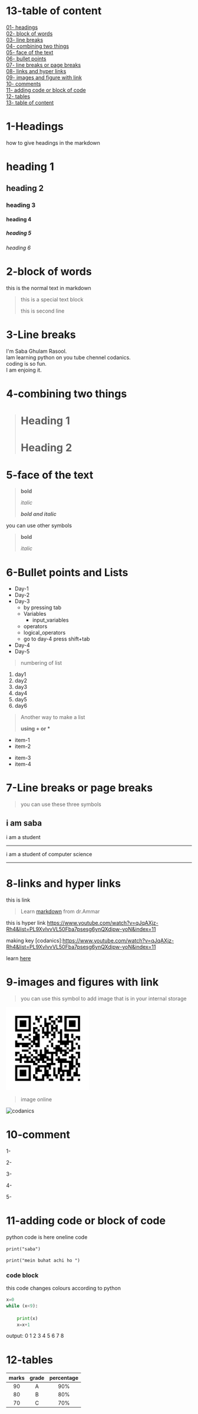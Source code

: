 # 13-table of content

[01- headings](#1-headings)\
[02- block of words](#2-block-of-words)\
[03- line breaks](#3-line-breaks)\
[04- combining two things](#4-combining-two-things)\
[05- face of the text](#5-face-of-the-text)\
[06- bullet points](#6-bullet-points-and-lists)\
[07- line breaks or page breaks](#7-line-breaks-or-page-breaks)\
[08- links and hyper links](#8-links-and-hyper-links)\
[09- images and figure with link](#9-images-and-figures-with-link)\
[10- comments](#10-comment)\
[11- adding code or block of code](#11-adding-code-or-block-of-code)\
[12- tables](#12-tables)\
[13- table of content](#13-table-of-content)




# 1-Headings 
how to give headings in the markdown

# heading 1
## heading 2
### heading 3
#### heading 4
##### heading 5
###### heading 6

# 2-block of words
this is the normal text in markdown 

> this is a special text block
>
> this is second line

# 3-Line breaks
I'm Saba Ghulam Rasool.  
Iam learning python on you tube chennel codanics.\
coding is so fun.\
I am enjoing it.

# 4-combining two things
> # Heading 1
> # Heading 2

# 5-face of the text
>**bold**
>
>*italic*
>
>***bold and italic***

you can use other symbols
> __bold__
>
> _italic_

# 6-Bullet points and Lists

 - Day-1
 - Day-2
 - Day-3
    - by pressing tab
    - Variables
      - input_variables
    - operators
    - logical_operators
    - go to day-4 press shift+tab
 - Day-4
 - Day-5

> numbering of list
1. day1
2. day2
3. day3
4. day4
5. day5
6. day6

> Another way to make a list 
> 
> __using + or *__

+ item-1
+ item-2
* item-3
* item-4

# 7-Line breaks or page breaks
> you can use these three symbols

i am saba
---
i am a student
***
i am a student of computer science
___

# 8-links and hyper links

this is link 
> Learn [markdown](https://www.youtube.com/watch?v=qJqAXjz-Rh4&list=PL9XvIvvVL50Fba7psesg6ynQXdipw-yoN&index=11) from dr.Ammar 


this is hyper link 
<https://www.youtube.com/watch?v=qJqAXjz-Rh4&list=PL9XvIvvVL50Fba7psesg6ynQXdipw-yoN&index=11>

making key
[codanics]:https://www.youtube.com/watch?v=qJqAXjz-Rh4&list=PL9XvIvvVL50Fba7psesg6ynQXdipw-yoN&index=11

learn [here](codanics)

# 9-images and figures with link
> you can use this symbol to add image that is in your internal storage

![QR](qr.png)

> image online


 ![codanics](https://www.google.com/search?q=codanics+images&rlz=1C1BNSD_enPK1000PK1000&oq=codanics+images&gs_lcrp=EgZjaHJvbWUyCQgAEEUYORigATIHCAEQIRigATIHCAIQIRigAdIBCDc4NTFqMGo0qAIAsAIB&sourceid=chrome&ie=UTF-8#vhid=8nMowB7-ZVmgFM&vssid=l)


# 10-comment 
1-

[//]: # "hello"
2-

[//]: # (Comment)
3-

[//]: <> (This is also a comment.)
4-

[comment]: <> (This is a comment, it will not be included)
5-

<!---
your comment goes here
and here
-->

# 11-adding code or block of code

python code is here
oneline code

`print("saba")`

`print("mein buhat achi ho ")`

### code block

this code changes colours according to python 

```python
x=0
while (x<9):
    
    print(x)
    x=x+1

```
output:
0
1
2
3
4
5
6
7
8

# 12-tables
| marks | grade | percentage
| :---: | :---: | :---: |
| 90   | A     | 90%    |
| 80   | B     | 80%    |
| 70   | C     | 70%    |



